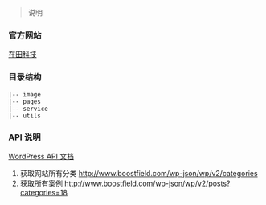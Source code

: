 > 说明

### 官方网站

[在田科技](http://www.boostfield.com/)

### 目录结构

``` 
|-- image 
|-- pages
|-- service
|-- utils
```

### API 说明

[WordPress API 文档](https://developer.wordpress.org/rest-api/reference/)

1. 获取网站所有分类 http://www.boostfield.com/wp-json/wp/v2/categories
2. 获取所有案例 http://www.boostfield.com/wp-json/wp/v2/posts?categories=18